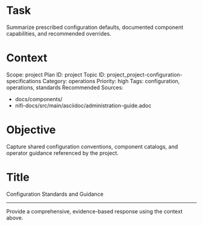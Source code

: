 # Task
Summarize prescribed configuration defaults, documented component capabilities, and recommended overrides.

# Context
Scope: project
Plan ID: project
Topic ID: project_project-configuration-specifications
Category: operations
Priority: high
Tags: configuration, operations, standards
Recommended Sources:
- docs/components/
- nifi-docs/src/main/asciidoc/administration-guide.adoc

# Objective
Capture shared configuration conventions, component catalogs, and operator guidance referenced by the project.

# Title
Configuration Standards and Guidance

---

Provide a comprehensive, evidence-based response using the context above.
